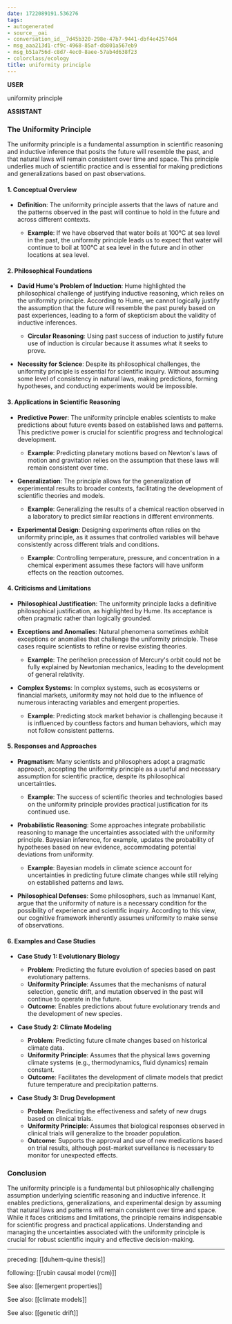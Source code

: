 ```yaml
---
date: 1722089191.536276
tags:
- autogenerated
- source__oai
- conversation_id__7d45b320-298e-47b7-9441-dbf4e42574d4
- msg_aaa213d1-cf9c-4968-85af-db801a567eb9
- msg_b51a756d-c8d7-4ec0-8aee-57ab4d638f23
- colorclass/ecology
title: uniformity principle
---
```


**USER**

uniformity principle


**ASSISTANT**

### The Uniformity Principle

The uniformity principle is a fundamental assumption in scientific reasoning and inductive inference that posits the future will resemble the past, and that natural laws will remain consistent over time and space. This principle underlies much of scientific practice and is essential for making predictions and generalizations based on past observations.

#### 1. **Conceptual Overview**

- **Definition**: The uniformity principle asserts that the laws of nature and the patterns observed in the past will continue to hold in the future and across different contexts.

  - **Example**: If we have observed that water boils at 100°C at sea level in the past, the uniformity principle leads us to expect that water will continue to boil at 100°C at sea level in the future and in other locations at sea level.

#### 2. **Philosophical Foundations**

- **David Hume's Problem of Induction**: Hume highlighted the philosophical challenge of justifying inductive reasoning, which relies on the uniformity principle. According to Hume, we cannot logically justify the assumption that the future will resemble the past purely based on past experiences, leading to a form of skepticism about the validity of inductive inferences.

  - **Circular Reasoning**: Using past success of induction to justify future use of induction is circular because it assumes what it seeks to prove.

- **Necessity for Science**: Despite its philosophical challenges, the uniformity principle is essential for scientific inquiry. Without assuming some level of consistency in natural laws, making predictions, forming hypotheses, and conducting experiments would be impossible.

#### 3. **Applications in Scientific Reasoning**

- **Predictive Power**: The uniformity principle enables scientists to make predictions about future events based on established laws and patterns. This predictive power is crucial for scientific progress and technological development.

  - **Example**: Predicting planetary motions based on Newton's laws of motion and gravitation relies on the assumption that these laws will remain consistent over time.

- **Generalization**: The principle allows for the generalization of experimental results to broader contexts, facilitating the development of scientific theories and models.

  - **Example**: Generalizing the results of a chemical reaction observed in a laboratory to predict similar reactions in different environments.

- **Experimental Design**: Designing experiments often relies on the uniformity principle, as it assumes that controlled variables will behave consistently across different trials and conditions.

  - **Example**: Controlling temperature, pressure, and concentration in a chemical experiment assumes these factors will have uniform effects on the reaction outcomes.

#### 4. **Criticisms and Limitations**

- **Philosophical Justification**: The uniformity principle lacks a definitive philosophical justification, as highlighted by Hume. Its acceptance is often pragmatic rather than logically grounded.

- **Exceptions and Anomalies**: Natural phenomena sometimes exhibit exceptions or anomalies that challenge the uniformity principle. These cases require scientists to refine or revise existing theories.

  - **Example**: The perihelion precession of Mercury's orbit could not be fully explained by Newtonian mechanics, leading to the development of general relativity.

- **Complex Systems**: In complex systems, such as ecosystems or financial markets, uniformity may not hold due to the influence of numerous interacting variables and emergent properties.

  - **Example**: Predicting stock market behavior is challenging because it is influenced by countless factors and human behaviors, which may not follow consistent patterns.

#### 5. **Responses and Approaches**

- **Pragmatism**: Many scientists and philosophers adopt a pragmatic approach, accepting the uniformity principle as a useful and necessary assumption for scientific practice, despite its philosophical uncertainties.

  - **Example**: The success of scientific theories and technologies based on the uniformity principle provides practical justification for its continued use.

- **Probabilistic Reasoning**: Some approaches integrate probabilistic reasoning to manage the uncertainties associated with the uniformity principle. Bayesian inference, for example, updates the probability of hypotheses based on new evidence, accommodating potential deviations from uniformity.

  - **Example**: Bayesian models in climate science account for uncertainties in predicting future climate changes while still relying on established patterns and laws.

- **Philosophical Defenses**: Some philosophers, such as Immanuel Kant, argue that the uniformity of nature is a necessary condition for the possibility of experience and scientific inquiry. According to this view, our cognitive framework inherently assumes uniformity to make sense of observations.

#### 6. **Examples and Case Studies**

- **Case Study 1: Evolutionary Biology**
  - **Problem**: Predicting the future evolution of species based on past evolutionary patterns.
  - **Uniformity Principle**: Assumes that the mechanisms of natural selection, genetic drift, and mutation observed in the past will continue to operate in the future.
  - **Outcome**: Enables predictions about future evolutionary trends and the development of new species.

- **Case Study 2: Climate Modeling**
  - **Problem**: Predicting future climate changes based on historical climate data.
  - **Uniformity Principle**: Assumes that the physical laws governing climate systems (e.g., thermodynamics, fluid dynamics) remain constant.
  - **Outcome**: Facilitates the development of climate models that predict future temperature and precipitation patterns.

- **Case Study 3: Drug Development**
  - **Problem**: Predicting the effectiveness and safety of new drugs based on clinical trials.
  - **Uniformity Principle**: Assumes that biological responses observed in clinical trials will generalize to the broader population.
  - **Outcome**: Supports the approval and use of new medications based on trial results, although post-market surveillance is necessary to monitor for unexpected effects.

### Conclusion

The uniformity principle is a fundamental but philosophically challenging assumption underlying scientific reasoning and inductive inference. It enables predictions, generalizations, and experimental design by assuming that natural laws and patterns will remain consistent over time and space. While it faces criticisms and limitations, the principle remains indispensable for scientific progress and practical applications. Understanding and managing the uncertainties associated with the uniformity principle is crucial for robust scientific inquiry and effective decision-making.


---

preceding: [[duhem-quine thesis]]  


following: [[rubin causal model (rcm)]]

See also: [[emergent properties]]


See also: [[climate models]]


See also: [[genetic drift]]